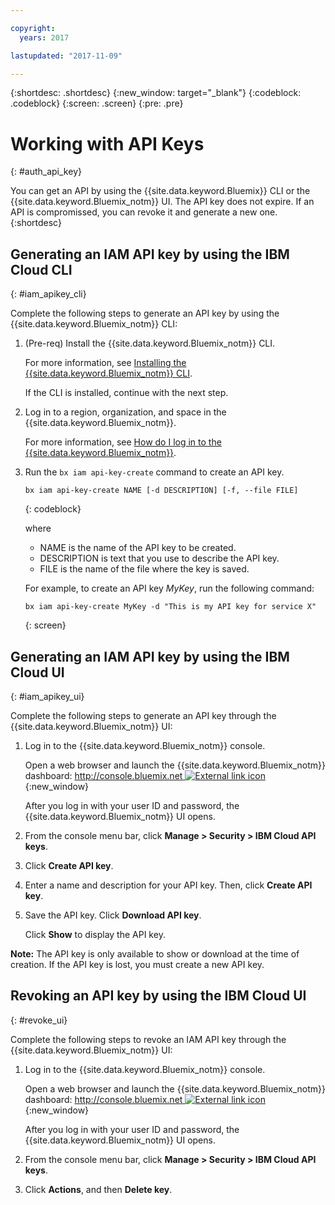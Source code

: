 ```yaml
---

copyright:
  years: 2017

lastupdated: "2017-11-09"

---
```



{:shortdesc: .shortdesc}
{:new_window: target="_blank"}
{:codeblock: .codeblock}
{:screen: .screen}
{:pre: .pre}


# Working with API Keys
{: #auth_api_key}

You can get an API by using the {{site.data.keyword.Bluemix}} CLI or the {{site.data.keyword.Bluemix_notm}} UI. The API key does not expire. If an API is compromissed, you can revoke it and generate a new one.
{:shortdesc}

## Generating an IAM API key by using the IBM Cloud CLI
{: #iam_apikey_cli}

Complete the following steps to generate an API key by using the {{site.data.keyword.Bluemix_notm}} CLI:

1. (Pre-req) Install the {{site.data.keyword.Bluemix_notm}} CLI.

   For more information, see [Installing the {{site.data.keyword.Bluemix_notm}} CLI](/docs/services/cloud-monitoring/qa/cli_qa.html#cli_qa).
   
   If the CLI is installed, continue with the next step.
	
2. Log in to a region, organization, and space in the {{site.data.keyword.Bluemix_notm}}. 

    For more information, see [How do I log in to the {{site.data.keyword.Bluemix_notm}}](/docs/services/cloud-monitoring/qa/cli_qa.html#login).
 
3. Run the `bx iam api-key-create` command to create an API key.

    ```
    bx iam api-key-create NAME [-d DESCRIPTION] [-f, --file FILE]
	```
	{: codeblock} 
	
	where
	
	* NAME is the name of the API key to be created.
	* DESCRIPTION is text that you use to describe the API key.
	* FILE is the name of the file where the key is saved.
	
    For example, to create an API key *MyKey*, run the following command:
	
	```
	bx iam api-key-create MyKey -d "This is my API key for service X" 
	```
	{: screen}
	
	
	
	
## Generating an IAM API key by using the IBM Cloud UI
{: #iam_apikey_ui}

Complete the following steps to generate an API key through the {{site.data.keyword.Bluemix_notm}} UI:

1. Log in to the {{site.data.keyword.Bluemix_notm}} console.

    Open a web browser and launch the {{site.data.keyword.Bluemix_notm}} dashboard: [http://console.bluemix.net ![External link icon](../../../icons/launch-glyph.svg "External link icon")](http://bluemix.net){:new_window}
	
	After you log in with your user ID and password, the {{site.data.keyword.Bluemix_notm}} UI opens.

2. From the console menu bar, click **Manage > Security > IBM Cloud API keys**.

3. Click **Create API key**.

4. Enter a name and description for your API key. Then, click **Create API key**.

5. Save the API key. Click **Download API key**.

    Click **Show** to display the API key.  

**Note:** The API key is only available to show or download at the time of creation. If the API key is lost, you must create a new API key.  


	
## Revoking an API key by using the IBM Cloud UI
{: #revoke_ui}
	
Complete the following steps to revoke an IAM API key through the {{site.data.keyword.Bluemix_notm}} UI:

1. Log in to the {{site.data.keyword.Bluemix_notm}} console.

    Open a web browser and launch the {{site.data.keyword.Bluemix_notm}} dashboard: [http://console.bluemix.net ![External link icon](../../../icons/launch-glyph.svg "External link icon")](http://bluemix.net){:new_window}
	
	After you log in with your user ID and password, the {{site.data.keyword.Bluemix_notm}} UI opens.

2. From the console menu bar, click **Manage > Security > IBM Cloud API keys**.

3. Click **Actions**, and then **Delete key**.





	

	
	
	
	
	
	